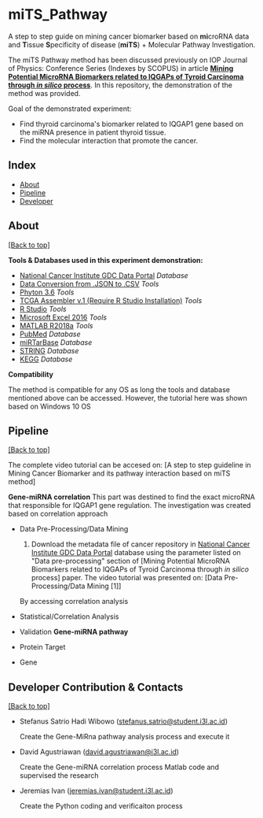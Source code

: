 # miTS_Pathway
A step to step guide on mining cancer biomarker based on **mi**croRNA data and **T**issue **S**pecificity of disease (**miTS**) + Molecular Pathway Investigation.

The miTS Pathway method has been discussed previously on IOP Journal of Physics: Conference Series (Indexes by SCOPUS) in article [**Mining Potential MicroRNA Biomarkers related to IQGAPs of Tyroid Carcinoma through *in silico* process**](http://commdis.telkomuniversity.ac.id/icodis/2018/). In this repository, the demonstration of the method  was provided.

Goal of the demonstrated experiment:
- Find thyroid carcinoma's biomarker related to IQGAP1 gene based on the miRNA presence in patient thyroid tissue.
- Find the molecular interaction that promote the cancer.


## Index

- [About](https://github.com/stefanuswibowo/MiTS_Pathway#about)
- [Pipeline](https://github.com/stefanuswibowo/MiTS_Pathway#pipeline)
- [Developer](https://github.com/stefanuswibowo/MiTS_Pathway#contacts)


## About

[[Back to top]](https://github.com/stefanuswibowo/MiTS_Pathway#index)

**Tools & Databases used in this experiment demonstration:**
- [National Cancer Institute GDC Data Portal](https://portal.gdc.cancer.gov/) *Database*
- [Data Conversion from .JSON to .CSV](https://konklone.io/json/) *Tools*
- [Phyton 3.6](https://www.python.org/downloads/release/python-360/) *Tools*
- [TCGA Assembler v.1 (Require R Studio Installation)](http://www.compgenome.org/TCGA-Assembler/) *Tools*
- [R Studio](https://www.rstudio.com/) *Tools*
- [Microsoft Excel 2016](https://products.office.com/en/excel) *Tools*
- [MATLAB R2018a](https://www.mathworks.com/products/matlab.html) *Tools*
- [PubMed](https://www.ncbi.nlm.nih.gov/pubmed/) *Database*
- [miRTarBase](http://mirtarbase.mbc.nctu.edu.tw/) *Database*
- [STRING](https://string-db.org/) *Database*
- [KEGG](https://www.genome.jp/kegg/) *Database*

**Compatibility**

The method is compatible for any OS as long the tools and database mentioned above can be accessed. However, the tutorial here was shown based on Windows 10 OS


## Pipeline

[[Back to top]](https://github.com/stefanuswibowo/MiTS_Pathway#index)

The complete video tutorial can be accesed on: [A step to step guideline in Mining Cancer Biomarker and its pathway interaction based on miTS method]

**Gene-miRNA correlation**
This part was destined to find the exact microRNA that responsible for IQGAP1 gene regulation. The investigation was created based on correlation approach
 - Data Pre-Processing/Data Mining
   1. Download the metadata file of cancer repository in [National Cancer Institute GDC Data Portal](https://portal.gdc.cancer.gov/) database using the parameter listed on "Data pre-processing" section of [Mining Potential MicroRNA Biomarkers related to IQGAPs of Tyroid Carcinoma through *in silico* process] paper. The video tutorial was presented on: [Data Pre-Processing/Data Mining [1]]
    
    By accessing correlation analysis
 - Statistical/Correlation Analysis
 - Validation
 **Gene-miRNA pathway**
 - Protein Target
 - Gene
  
 ## Developer Contribution & Contacts
 
 [[Back to top]](https://github.com/stefanuswibowo/MiTS_Pathway#Developer)
 
 - Stefanus Satrio Hadi Wibowo (stefanus.satrio@student.i3l.ac.id)
 
   Create the Gene-MiRna pathway analysis process and execute it
 - David Agustriawan (david.agustriawan@i3l.ac.id)
 
   Create the Gene-miRNA correlation process Matlab code and supervised the research
 - Jeremias Ivan (jeremias.ivan@student.i3l.ac.id)
 
   Create the Python coding and verificaiton process

